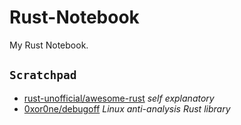 # Rust-Notebook
My Rust Notebook.



`Scratchpad`
---


- [rust-unofficial/awesome-rust](https://github.com/rust-unofficial/awesome-rust) *self explanatory*
- [0xor0ne/debugoff](https://github.com/0xor0ne/debugoff) *Linux anti-analysis Rust library*


